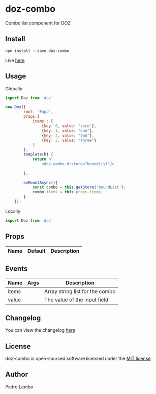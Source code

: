 # doz-combo
Combo list component for DOZ

## Install
```
npm install --save doz-combo
```

Live <a href="https://dozjs-cmp.github.io/doz-combo/dist/index.html">here</a>

## Usage

Globally
```javascript
import Doz from 'doz'

new Doz({
        root: '#app',
        props:{
            items : [
                {key: 0, value: "zero"},
                {key: 1, value: "one"},
                {key: 2, value: "two"},
                {key: 3, value: "three"}
            ]
        },
        template(h) {
            return h`
                <doz-combo d:store="boundList"/>
            `
        },

        onMountAsync(){
            const combo = this.getStore('boundList');
            combo.items = this.props.items;
        }
    });

```

Locally
```javascript
import Doz from 'doz'

```

## Props
| Name | Default | Description |
| ---- | ------- | ----------- |

## Events

| Name | Args | Description |
| ---- | ------- | ----------- |
| items |  | Array string list for the combo |
| value |  | The value of the input field |


## Changelog
You can view the changelog <a target="_blank" href="https://github.com/dozjs-cmp/doz-combo/blob/master/CHANGELOG.md">here</a>

## License
doz-combo is open-sourced software licensed under the <a target="_blank" href="http://opensource.org/licenses/MIT">MIT license</a>

## Author
Pietro Lembo